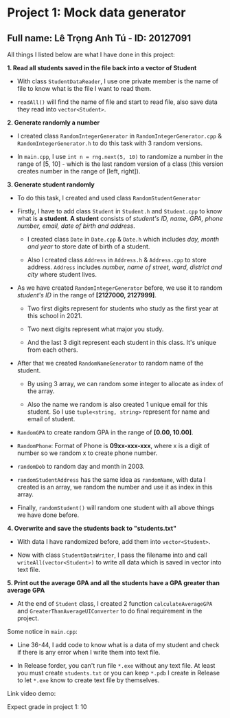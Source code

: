 # Project 1: Mock data generator

## Full name: Lê Trọng Anh Tú - ID: 20127091

All things I listed below are what I have done in this project:

**1. Read all students saved in the file back into a vector of Student**

- With class `StudentDataReader`, I use one private member is the name of file to know what is the file I want to read them.

- `readAll()` will find the name of file and start to read file, also save data they read into `vector<Student>`.

**2. Generate randomly a number**

- I created class `RandomIntegerGenerator` in `RandomIntegerGenerator.cpp` & `RandomIntegerGenerator.h` to do this task with 3 random versions.

- In `main.cpp`, I use `int n = rng.next(5, 10)` to randomize a number in the range of [5, 10] - which is the last random version of a class (this version creates number in the range of [left, right]).

**3. Generate student randomly**

- To do this task, I created and used class `RandomStudentGenerator`

- Firstly, I have to add class `Student` in `Student.h` and `Student.cpp` to know what is **a student**. **A student** consists of *student's ID, name, GPA, phone number, email, date of birth and address*.

    - I created class `Date` in `Date.cpp` & `Date.h` which includes *day, month and year* to store date of birth of a student.

    - Also I created class `Address` in `Address.h` & `Address.cpp` to store address. `Address` includes *number, name of street, ward, district and city* where student lives.

- As we have created `RandomIntegerGenerator` before, we use it to random *student's ID* in the range of **[2127000, 2127999]**. 

    - Two first digits represent for students who study as the first year at this school in 2021. 
    
    - Two next digits represent what major you study. 
    
    - And the last 3 digit represent each student in this class. It's unique from each others. 

- After that we created `RandomNameGenerator` to random name of the student. 

    - By using 3 array, we can random some integer to allocate as index of the array. 
    
    - Also the name we random is also created 1 unique email for this student. So I use `tuple<string, string>` represent for name and email of student.

- `RandomGPA` to create random GPA in the range of **[0.00, 10.00]**.

- `RandomPhone`: Format of Phone is **09xx-xxx-xxx**, where x is a digit of number so we random x to create phone number.

- `randomDob` to random day and month in 2003.

- `randomStudentAddress` has the same idea as `randomName`, with data I created is an array, we random the number and use it as index in this array.

- Finally, `randomStudent()` will random one student with all above things we have done before.

**4. Overwrite and save the students back to "students.txt"**

- With data I have randomized before, add them into `vector<Student>`.

- Now with class `StudentDataWriter`, I pass the filename into and call `writeAll(vector<Student>)` to write all data which is saved in vector into text file.

**5. Print out the average GPA and all the students have a GPA greater than average GPA**

- At the end of `Student` class, I created 2 function `calculateAverageGPA` and `GreaterThanAverageUIConverter` to do final requirement in the project.

Some notice in `main.cpp`:

- Line 36-44, I add code to know what is a data of my student and check if there is any error when I write them into text file.

- In Release forder, you can't run file `*.exe` without any text file. At least you must create `students.txt` or you can keep `*.pdb` I create in Release to let `*.exe` know to create text file by themselves.

Link video demo: 

Expect grade in project 1: 10